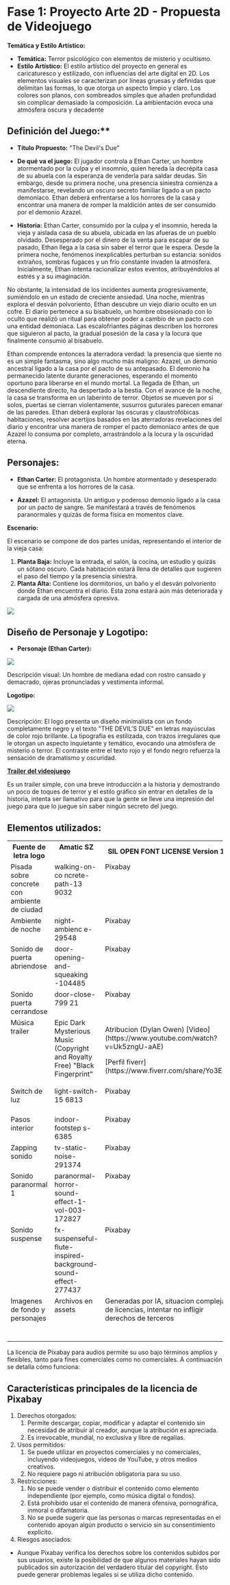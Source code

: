 # **Fase 1: Proyecto Arte 2D - Propuesta de Videojuego** 
**Temática y Estilo Artístico:** 

- **Temática:** Terror psicológico con elementos de misterio y ocultismo. 
- **Estilo Artístico:** El estilo artístico del proyecto en general es caricaturesco y estilizado, con influencias del arte digital en 2D. Los elementos visuales se caracterizan por líneas gruesas y definidas que delimitan las formas, lo que otorga un aspecto limpio y claro. Los colores son planos, con sombreados simples que añaden profundidad sin complicar demasiado la composición. La ambientación evoca una atmósfera oscura y decadente 

## Definición del Juego:** 

- **Título Propuesto:** "The Devil's Due" 
- **De qué va el juego:** El jugador controla a Ethan Carter, un hombre atormentado por la culpa y el insomnio, quien hereda la decrépita casa de su abuela con la esperanza de venderla para saldar deudas. Sin embargo, desde su primera noche, una presencia siniestra comienza a manifestarse, revelando un oscuro secreto familiar ligado a un pacto demoníaco. Ethan deberá enfrentarse a los horrores de la casa y encontrar una manera de romper la maldición antes de ser consumido por el demonio Azazel.

- **Historia:** Ethan Carter, consumido por la culpa y el insomnio, hereda la vieja y aislada casa de su abuela, ubicada en las afueras de un pueblo olvidado. Desesperado por el dinero de la venta para escapar de su pasado, Ethan llega a la casa sin saber el terror que le espera. Desde la primera noche, fenómenos inexplicables perturban su estancia: sonidos extraños, sombras fugaces y un frío constante invaden la atmósfera. Inicialmente, Ethan intenta racionalizar estos eventos, atribuyéndolos al estrés y a su imaginación.

No obstante, la intensidad de los incidentes aumenta progresivamente, sumiéndolo en un estado de creciente ansiedad. Una noche, mientras explora el desván polvoriento, Ethan descubre un viejo diario oculto en un cofre. El diario pertenece a su bisabuelo, un hombre obsesionado con lo oculto que realizó un ritual para obtener poder a cambio de un pacto con una entidad demoníaca. Las escalofriantes páginas describen los horrores que siguieron al pacto, la gradual posesión de la casa y la locura que finalmente consumió al bisabuelo.

Ethan comprende entonces la aterradora verdad: la presencia que siente no es un simple fantasma, sino algo mucho más maligno: Azazel, un demonio ancestral ligado a la casa por el pacto de su antepasado. El demonio ha permanecido latente durante generaciones, esperando el momento oportuno para liberarse en el mundo mortal. La llegada de Ethan, un descendiente directo, ha despertado a la bestia. Con el avance de la noche, la casa se transforma en un laberinto de terror. Objetos se mueven por sí solos, puertas se cierran violentamente, susurros guturales parecen emanar de las paredes. Ethan deberá explorar las oscuras y claustrofóbicas habitaciones, resolver acertijos basados en las aterradoras revelaciones del diario y encontrar una manera de romper el pacto demoníaco antes de que Azazel lo consuma por completo, arrastrándolo a la locura y la oscuridad eterna. 

## **Personajes:** 
- **Ethan Carter:** El protagonista. Un hombre atormentado y desesperado que se enfrenta a los horrores de la casa.

- **Azazel:** El antagonista. Un antiguo y poderoso demonio ligado a la casa por un pacto de sangre. Se manifestará a través de fenómenos paranormales y quizás de forma física en momentos clave. 

**Escenario:** 

El escenario se compone de dos partes unidas, representando el interior de la vieja casa: 

1. **Planta Baja:** Incluye la entrada, el salón, la cocina, un estudio y quizás un sótano oscuro. Cada habitación estará llena de detalles que sugieren el paso del tiempo y la presencia siniestra. 
2. **Planta Alta:** Contiene los dormitorios, un baño y el desván polvoriento donde Ethan encuentra el diario. Esta zona estará aún más deteriorada y cargada de una atmósfera opresiva. 

![](assets/fondo_unido.jpeg)
## **Diseño de Personaje y Logotipo:** 
- **Personaje (Ethan Carter):**
  
![](assets/ethan_carter.jpeg)

Descripción visual: Un hombre de mediana edad con rostro cansado y demacrado, ojeras pronunciadas y vestimenta informal. 

**Logotipo:** 

![](assets/logo.jpeg)

Descripción: El logo presenta un diseño minimalista con un fondo completamente negro y el texto "THE DEVIL'S DUE" en letras mayúsculas de color rojo brillante. La tipografía es estilizada, con trazos irregulares que le otorgan un aspecto inquietante y temático, evocando una atmósfera de misterio o terror. El contraste entre el texto rojo y el fondo negro refuerza la sensación de dramatismo y oscuridad. 

[**Trailer del videojuego**](https://youtu.be/SJTNXz9sqM8)

Es un trailer simple, con una breve introducción a la historia y demostrando un poco de toques de terror y el estilo gráfico sin entrar en detalles de la historia, intenta ser llamativo para que la gente se lleve una impresión del juego para que lo juegue sin saber ningún secreto del juego. 
## **Elementos utilizados:** 


<table><tr><th colspan="1" valign="top">Fuente de letra logo </th><th colspan="1" valign="top">Amatic SZ </th><th colspan="1">SIL OPEN FONT LICENSE Version 1.1 </th><th colspan="1" valign="top">ttf </th><th colspan="1">Codec</th></th><th colspan="1">Formato web</th></tr>
<tr><td colspan="1">Pisada sobre concrete con ambiente de ciudad </td><td colspan="1" valign="top">walking-on-co ncrete-path-13 9032 </td><td colspan="1" valign="top">Pixabay </td><td colspan="1" valign="top">mp3 </td><td colspan="1" valign="top">MPEG-2 Layer 3 </td><td colspan="1" valign="top"></td></tr>
<tr><td colspan="1" valign="top">Ambiente de noche </td><td colspan="1" valign="top">night-ambienc e-29548 </td><td colspan="1" valign="top">Pixabay </td><td colspan="1" valign="top">mp3 </td><td colspan="1" valign="top">MPEG-2 Layer 3 </td><td colspan="1" valign="top"></td></tr>
<tr><td colspan="1" valign="top">Sonido de puerta abriendose </td><td colspan="1" valign="top">door-opening- and-squeaking -104485 </td><td colspan="1" valign="top">Pixabay </td><td colspan="1" valign="top">mp3 </td><td colspan="1" valign="top">MPEG-2 Layer 3 </td><td colspan="1" valign="top"></td></tr>
<tr><td colspan="1" valign="top">Sonido puerta cerrandose </td><td colspan="1" valign="top">door-close-799 21 </td><td colspan="1" valign="top">Pixabay </td><td colspan="1" valign="top">mp3 </td><td colspan="1" valign="top">MPEG-2 Layer 3 </td><td colspan="1" valign="top"></td></tr>
<tr><td colspan="1" rowspan="2" valign="top">Música trailer </td><td colspan="1" rowspan="2" valign="top">Epic Dark Mysterious Music (Copyright and Royalty Free) "Black Fingerprint" </td><td colspan="1" valign="bottom"><p>Atribucion (Dylan Owen) [Video](https://www.youtube.com/watch?v=Uk5zngU-aAE) </p><p>[Perfil fiverr](https://www.fiverr.com/share/Yo3E6p)</p></td><td colspan="1" rowspan="2" valign="top">mp3 </td><td colspan="1" rowspan="2" valign="top">MPEG-2 Layer 3 </td><td colspan="1" valign="top"></td></tr>
<tr><td colspan="1"></td></tr>
<tr><td colspan="1" valign="top">Switch de luz </td><td colspan="1" valign="top">light-switch-15 6813 </td><td colspan="1" valign="top">Pixabay </td><td colspan="1" valign="top">mp3 </td><td colspan="1" valign="top">MPEG-2 Layer 3 </td><td colspan="1" valign="top"></td></tr>
<tr><td colspan="1" valign="top">Pasos interior </td><td colspan="1" valign="top">indoor-footstep s-6385</td><td colspan="1" valign="top">Pixabay </td><td colspan="1" valign="top">mp3 </td><td colspan="1" valign="top">MPEG-2 Layer 3 </td><td colspan="1" valign="top"></td></tr>
<tr><td colspan="1" valign="top">Zapping sonido </td><td colspan="1" valign="top">tv-static-noise- 291374 </td><td colspan="1" valign="top">Pixabay </td><td colspan="1" valign="top">mp3 </td><td colspan="1" valign="top">`MPEG-2 Layer 3 </td><td colspan="1" valign="top"></td></tr>
<tr>
  <td colspan="1" valign="top">Sonido paranormal 1</td>
  <td colspan="1" valign="top">paranormal-horror-sound-effect-1-vol-003-172827</td>
  <td colspan="1" valign="top">Pixabay</td>
  <td colspan="1" valign="top">mp3</td>
  <td colspan="1" valign="top">MPEG-2 Layer 3</td>
  <td colspan="1" valign="top"></td>
</tr>
<tr>
  <td colspan="1" valign="top">Sonido suspense</td>
  <td colspan="1" valign="top">fx-suspenseful-flute-inspired-background-sound-effect-277437</td>
  <td colspan="1" valign="top">Pixabay</td>
  <td colspan="1" valign="top">mp3</td>
  <td colspan="1" valign="top">MPEG-2 Layer 3</td>
  <td colspan="1" valign="top"></td>
</tr>
<tr>
  <td colspan="1" valign="top">Imagenes de fondo y personajes</td>
  <td colspan="1" valign="top">Archivos en assets</td>
  <td colspan="1" valign="top">Generadas por IA, situacion compleja de licencias, intentar no infligir derechos de terceros</td>
  <td colspan="1" valign="top">.jpeg, .png, personaje vectorizado en personaje.psd</td>
  <td colspan="1" valign="top"></td>
  <td colspan="1" valign="top">AVIF, PNG, JPG, WEBP</td>
</tr>
</table>


La licencia de Pixabay para audios permite su uso bajo términos amplios y flexibles, tanto para fines comerciales como no comerciales. A continuación se detalla cómo funciona: 

## **Características principales de la licencia de Pixabay** 
1. Derechos otorgados: 
   1. Permite descargar, copiar, modificar y adaptar el contenido sin necesidad de atribuir al creador, aunque la atribución es apreciada. 
   1. Es irrevocable, mundial, no exclusiva y libre de regalías. 
1. Usos permitidos: 
   1. Se puede utilizar en proyectos comerciales y no comerciales, incluyendo videojuegos, videos de YouTube, y otros medios creativos. 
   1. No requiere pago ni atribución obligatoria para su uso. 
1. Restricciones: 
   1. No se puede vender o distribuir el contenido como elemento independiente (por ejemplo, como música digital o fondos). 
   1. Está prohibido usar el contenido de manera ofensiva, pornográfica, inmoral o difamatoria. 
   1. No se puede sugerir que las personas o marcas representadas en el contenido apoyan algún producto o servicio sin su consentimiento explícito. 
1. Riesgos asociados: 
- Aunque Pixabay verifica los derechos sobre los contenidos subidos por sus usuarios, existe la posibilidad de que algunos materiales hayan sido publicados sin autorización del verdadero titular del copyright. Esto puede generar problemas legales si se utiliza dicho contenido. 

